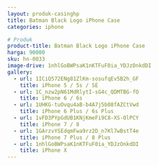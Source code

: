 ```yaml
---
layout: produk-casinghp
title: Batman Black Logo iPhone Case
categories: iphone

# Produk
product-title: Batman Black Logo iPhone Case
harga: 90000
sku: hn-0033
image-drive: 1nhlGoBWPsaK1nKTFuF0ia_YDJzOnkdDI
gallery:
  - url: 1ICiQ572ENg81ZlKm-sosufqEv5B2h_GF
    title: iPhone 5 / 5s / SE
  - url: 1C_nzw2pN61MdRlytI-sG4c_QDMTBG-fO
    title: iPhone 6 / 6s
  - url: 1UHKG-tuOvqu4aB-b4A7j5b08fAZCtVwd
    title: iPhone 6 Plus / 6s Plus
  - url: 1vFD3PYpGdUB1KNjKmeFi9C8-XS-OlPCY
    title: iPhone 7 / 8
  - url: 1GArzvYSEdqmFwa9rz2D_n7Kl7wBstT4e
    title: iPhone 7 Plus / 8 Plus
  - url: 1nhlGoBWPsaK1nKTFuF0ia_YDJzOnkdDI
    title: iPhone X
---
```

